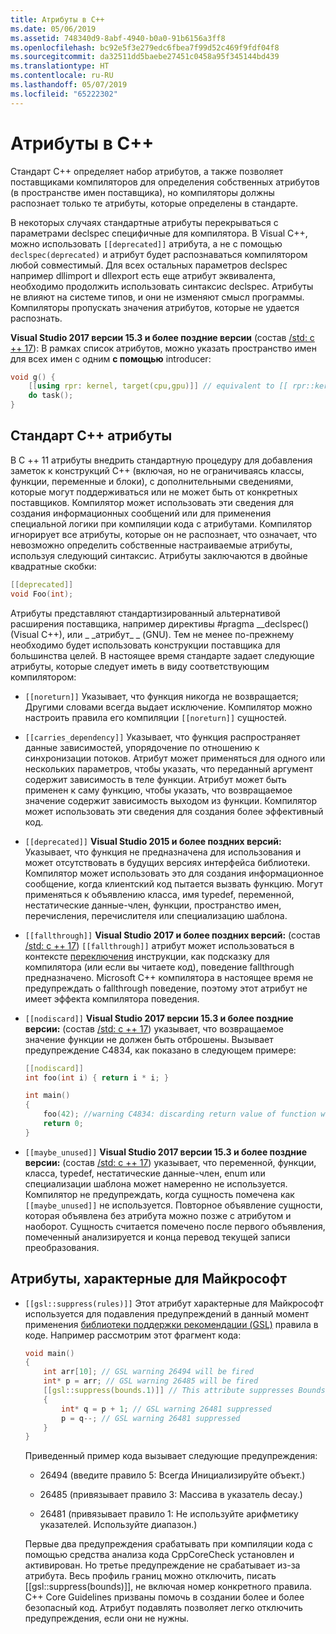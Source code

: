 ```yaml
---
title: Атрибуты в C++
ms.date: 05/06/2019
ms.assetid: 748340d9-8abf-4940-b0a0-91b6156a3ff8
ms.openlocfilehash: bc92e5f3e279edc6fbea7f99d52c469f9fdf04f8
ms.sourcegitcommit: da32511dd5baebe27451c0458a95f345144bd439
ms.translationtype: HT
ms.contentlocale: ru-RU
ms.lasthandoff: 05/07/2019
ms.locfileid: "65222302"
---
```

# <a name="attributes-in-c"></a>Атрибуты в C++

Стандарт C++ определяет набор атрибутов, а также позволяет поставщиками компиляторов для определения собственных атрибутов (в пространстве имен поставщика), но компиляторы должны распознает только те атрибуты, которые определены в стандарте.

В некоторых случаях стандартные атрибуты перекрываться с параметрами declspec специфичные для компилятора. В Visual C++, можно использовать `[[deprecated]]` атрибута, а не с помощью `declspec(deprecated)` и атрибут будет распознаваться компилятором любой совместимый. Для всех остальных параметров declspec например dllimport и dllexport есть еще атрибут эквивалента, необходимо продолжить использовать синтаксис declspec. Атрибуты не влияют на системе типов, и они не изменяют смысл программы. Компиляторы пропускать значения атрибутов, которые не удается распознать.

**Visual Studio 2017 версии 15.3 и более поздние версии** (состав [/std: c ++ 17](../build/reference/std-specify-language-standard-version.md)): В рамках список атрибутов, можно указать пространство имен для всех имен с одним **с помощью** introducer:

```cpp
void g() {
    [[using rpr: kernel, target(cpu,gpu)]] // equivalent to [[ rpr::kernel, rpr::target(cpu,gpu) ]]
    do task();
}
```

## <a name="c-standard-attributes"></a>Стандарт C++ атрибуты

В C ++ 11 атрибуты внедрить стандартную процедуру для добавления заметок к конструкций C++ (включая, но не ограничиваясь классы, функции, переменные и блоки), с дополнительными сведениями, которые могут поддерживаться или не может быть от конкретных поставщиков. Компилятор может использовать эти сведения для создания информационных сообщений или для применения специальной логики при компиляции кода с атрибутами. Компилятор игнорирует все атрибуты, которые он не распознает, что означает, что невозможно определить собственные настраиваемые атрибуты, используя следующий синтаксис. Атрибуты заключаются в двойные квадратные скобки:

```cpp
[[deprecated]]
void Foo(int);
```

Атрибуты представляют стандартизированный альтернативой расширения поставщика, например директивы #pragma __declspec() (Visual C++), или &#95; &#95;атрибут&#95; &#95; (GNU). Тем не менее по-прежнему необходимо будет использовать конструкции поставщика для большинства целей. В настоящее время стандарте задает следующие атрибуты, которые следует иметь в виду соответствующим компилятором:

- `[[noreturn]]` Указывает, что функция никогда не возвращается; Другими словами всегда выдает исключение. Компилятор можно настроить правила его компиляции `[[noreturn]]` сущностей.

- `[[carries_dependency]]` Указывает, что функция распространяет данные зависимостей, упорядочение по отношению к синхронизации потоков. Атрибут может применяться для одного или нескольких параметров, чтобы указать, что переданный аргумент содержит зависимость в теле функции. Атрибут может быть применен к саму функцию, чтобы указать, что возвращаемое значение содержит зависимость выходом из функции. Компилятор может использовать эти сведения для создания более эффективный код.

- `[[deprecated]]` **Visual Studio 2015 и более поздних версий:** Указывает, что функция не предназначена для использования и может отсутствовать в будущих версиях интерфейса библиотеки. Компилятор может использовать это для создания информационное сообщение, когда клиентский код пытается вызвать функцию. Могут применяться к объявлению класса, имя typedef, переменной, нестатические данные-член, функции, пространство имен, перечисления, перечислителя или специализацию шаблона.

- `[[fallthrough]]` **Visual Studio 2017 и более поздних версий:** (состав [/std: c ++ 17](../build/reference/std-specify-language-standard-version.md)) `[[fallthrough]]` атрибут может использоваться в контексте [переключения](switch-statement-cpp.md) инструкции, как подсказку для компилятора (или если вы читаете код), поведение fallthrough предназначено. Microsoft C++ компилятора в настоящее время не предупреждать о fallthrough поведение, поэтому этот атрибут не имеет эффекта компилятора поведения.

- `[[nodiscard]]` **Visual Studio 2017 версии 15.3 и более поздние версии:** (состав [/std: c ++ 17](../build/reference/std-specify-language-standard-version.md)) указывает, что возвращаемое значение функции не должен быть отброшены. Вызывает предупреждение C4834, как показано в следующем примере:

    ```cpp
    [[nodiscard]]
    int foo(int i) { return i * i; }

    int main()
    {
        foo(42); //warning C4834: discarding return value of function with 'nodiscard' attribute
        return 0;
    }
    ```

- `[[maybe_unused]]` **Visual Studio 2017 версии 15.3 и более поздние версии:** (состав [/std: c ++ 17](../build/reference/std-specify-language-standard-version.md)) указывает, что переменной, функции, класса, typedef, нестатические данные-член, enum или специализации шаблона может намеренно не используется. Компилятор не предупреждать, когда сущность помечена как `[[maybe_unused]]` не используется. Повторное объявление сущности, которая объявлена без атрибута можно позже с атрибутом и наоборот. Сущность считается помечено после первого объявления, помеченный анализируется и конца перевод текущей записи преобразования.

## <a name="microsoft-specific-attributes"></a>Атрибуты, характерные для Майкрософт

- `[[gsl::suppress(rules)]]` Этот атрибут характерные для Майкрософт используется для подавления предупреждений в данный момент применения [библиотеки поддержки рекомендации (GSL)](https://github.com/Microsoft/GSL) правила в коде. Например рассмотрим этот фрагмент кода:

    ```cpp
    void main()
    {
        int arr[10]; // GSL warning 26494 will be fired
        int* p = arr; // GSL warning 26485 will be fired
        [[gsl::suppress(bounds.1)]] // This attribute suppresses Bounds rule #1
        {
            int* q = p + 1; // GSL warning 26481 suppressed
            p = q--; // GSL warning 26481 suppressed
        }
    }
    ```

  Приведенный пример кода вызывает следующие предупреждения:

  - 26494 (введите правило 5: Всегда Инициализируйте объект.)

  - 26485 (привязывает правило 3: Массива в указатель decay.)

  - 26481 (привязывает правило 1: Не используйте арифметику указателей. Используйте диапазон.)

  Первые два предупреждения срабатывать при компиляции кода с помощью средства анализа кода CppCoreCheck установлен и активирован. Но третье предупреждение не срабатывает из-за атрибута. Весь профиль границ можно отключить, писать [[gsl::suppress(bounds)]], не включая номер конкретного правила. C++ Core Guidelines призваны помочь в создании более и более безопасный код. Атрибут подавлять позволяет легко отключить предупреждения, если они не нужны.